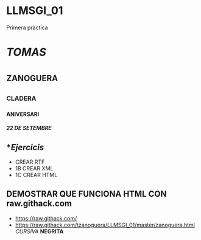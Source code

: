 # LLMSGI_01
Primera pràctica
# *TOMAS* <h1>
## ZANOGUERA <h2>
### CLADERA <h3>
#### ANIVERSARI <h4>
##### 22 DE SETEMBRE <h5>
## **Ejercicis*
* CREAR RTF
* 1B CREAR XML
* 1C CREAR HTML
## DEMOSTRAR QUE FUNCIONA HTML CON raw.githack.com 
* https://raw.githack.com/
* https://raw.githack.com/tzanoguera/LLMSGI_01/master/zanoguera.html
*CURSIVA*
**NEGRITA**
